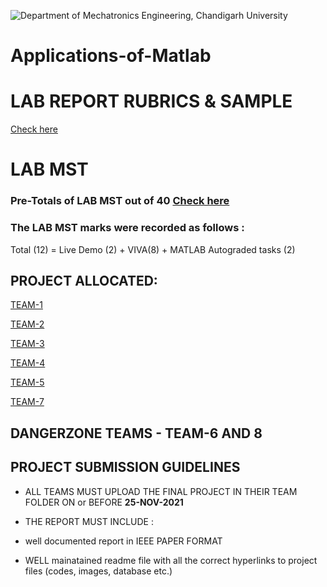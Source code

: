 ![Department of Mechatronics Engineering, Chandigarh University](https://github.com/Mechatronics-Engineering-CU/Robotics4Mechatrons_-CU/blob/main/IMAGE_DATA/banner.PNG)
        
# Applications-of-Matlab

# LAB REPORT RUBRICS & SAMPLE 

[Check here](https://sway.office.com/KmOBQZqKghntgrCx)
# LAB MST
### Pre-Totals of LAB MST out of 40 [Check here](https://github.com/Mechatronics-Engineering-CU/Applications-of-Matlab/blob/main/DATA/pre-totals_MST.csv)

### The LAB MST marks were recorded as follows :

Total (12) = Live Demo (2) + VIVA(8) + MATLAB Autograded tasks (2)

## PROJECT ALLOCATED:

[TEAM-1](https://github.com/orgs/Mechatronics-Engineering-CU/teams/odd2021_project_applications_of_matlab_team-1)

[TEAM-2](https://github.com/orgs/Mechatronics-Engineering-CU/teams/odd2021_project_applications_of_matlab_team-2)

[TEAM-3](https://github.com/orgs/Mechatronics-Engineering-CU/teams/odd2021_project_applications_of_matlab_team-3)

[TEAM-4](https://github.com/orgs/Mechatronics-Engineering-CU/teams/odd2021_project_applications_of_matlab_team-4)

[TEAM-5](https://github.com/orgs/Mechatronics-Engineering-CU/teams/odd2021_project_applications_of_matlab_team-5)

[TEAM-7](https://github.com/orgs/Mechatronics-Engineering-CU/teams/odd2021_project_applications_of_matlab_team-7)

## DANGERZONE TEAMS - TEAM-6 AND 8

## PROJECT SUBMISSION GUIDELINES

- ALL TEAMS MUST UPLOAD THE FINAL PROJECT IN THEIR TEAM FOLDER ON or BEFORE **25-NOV-2021** 

- THE REPORT MUST INCLUDE : 
- well documented report in IEEE PAPER FORMAT
- WELL mainatained readme file with all the correct hyperlinks to project files (codes, images, database etc.)
